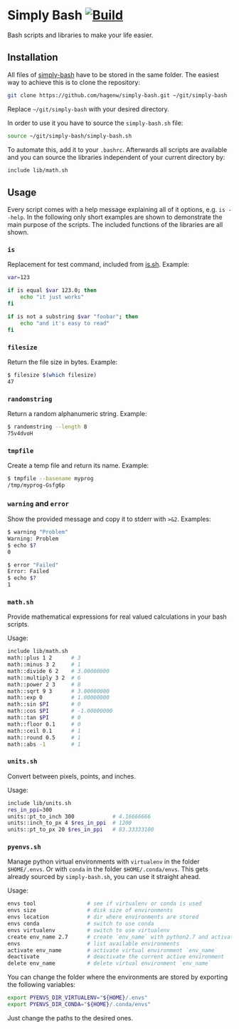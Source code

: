 # Simply Bash [![Build][travis-image]][travis-url]

Bash scripts and libraries to make your life easier.

[travis-image]: https://img.shields.io/travis/hagenw/simply-bash.svg?branch=master
[travis-url]: https://travis-ci.org/hagenw/simply-bash


## Installation

All files of [simply-bash] have to be stored in the same folder. The easiest way
to achieve this is to clone the repository:

```bash
git clone https://github.com/hagenw/simply-bash.git ~/git/simply-bash
```

Replace `~/git/simply-bash` with your desired directory.

In order to use it you have to source the `simply-bash.sh` file:

```bash
source ~/git/simply-bash/simply-bash.sh
```

To automate this, add it to your `.bashrc`.  Afterwards all scripts are
available and you can source the libraries independent of your current directory
by:

```bash
include lib/math.sh
```

[simply-bash]: https://github.com/hagenw/simply-bash


## Usage

Every script comes with a help message explaining all of it options, e.g. `is
--help`. In the following only short examples are shown to demonstrate the main
purpose of the scripts. The included functions of the libraries are all shown.

### `is`

Replacement for test command, included from [is.sh].
Example:
```sh
var=123

if is equal $var 123.0; then
    echo "it just works"
fi

if is not a substring $var "foobar"; then
    echo "and it's easy to read"
fi
```

[is.sh]: https://github.com/qzb/is.sh

### `filesize`

Return the file size in bytes.
Example:

```sh
$ filesize $(which filesize)
47
```

### `randomstring`

Return a random alphanumeric string.
Example:

```sh
$ randomstring --length 8
75v4dvoH
```

### `tmpfile`

Create a temp file and return its name.
Example:

```sh
$ tmpfile --basename myprog
/tmp/myprog-Gsfg6p
```

### `warning` and `error`

Show the provided message and copy it to stderr with `>&2`.
Examples:

```sh
$ warning "Problem"
Warning: Problem
$ echo $?
0
```

```sh
$ error "Failed"
Error: Failed
$ echo $?
1
```

### `math.sh`

Provide mathematical expressions for real valued calculations in your bash
scripts.

Usage:

```bash
include lib/math.sh
math::plus 1 2      # 3
math::minus 3 2     # 1
math::divide 6 2    # 3.00000000
math::multiply 3 2  # 6
math::power 2 3     # 8
math::sqrt 9 3      # 3.00000000
math::exp 0         # 1.00000000
math::sin $PI       # 0
math::cos $PI       # -1.00000000
math::tan $PI       # 0
math::floor 0.1     # 0
math::ceil 0.1      # 1
math::round 0.5     # 1
math::abs -1        # 1
```

### `units.sh`

Convert between pixels, points, and inches.

Usage:

```bash
include lib/units.sh
res_in_ppi=300
units::pt_to_inch 300            # 4.16666666
units::inch_to_px 4 $res_in_ppi  # 1200
units::pt_to_px 20 $res_in_ppi   # 83.33333100
```

### `pyenvs.sh`

Manage python virtual environments with `virtualenv` in the folder
`$HOME/.envs`. Or with `conda` in the folder `$HOME/.conda/envs`.
This gets already sourced by `simply-bash.sh`, you can use it straight ahead.

Usage:

```bash
envs tool                # see if virtualenv or conda is used
envs size                # disk size of environments
envs location            # dir where environments are stored
envs conda               # switch to use conda
envs virtualenv          # switch to use virtualenv
create env_name 2.7      # create `env_name` with python2.7 and activate it
envs                     # list available environments
activate env_name        # activate virtual environment `env_name`
deactivate               # deactivate the current active environment
delete env_name          # delete virtual environment `env_name`
```

You can change the folder where the environments are stored by exporting the
following variables:

```bash
export PYENVS_DIR_VIRTUALENV="${HOME}/.envs"
export PYENVS_DIR_CONDA="${HOME}/.conda/envs"
```

Just change the paths to the desired ones.

